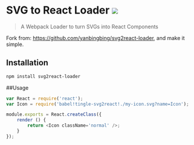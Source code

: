 # SVG to React Loader [![][tnpm-image]][tnpm-url]

> A Webpack Loader to turn SVGs into React Components

Fork from: <https://github.com/yanbingbing/svg2react-loader>, and make it simple.

## Installation

```sh
npm install svg2react-loader
```

##Usage

```js
var React = require('react');
var Icon = require('babel!tingle-svg2react!./my-icon.svg?name=Icon');

module.exports = React.createClass({
    render () {
        return <Icon className='normal' />;
    }
});
```

[tnpm-image]: http://web.npm.alibaba-inc.com/badge/v/@ali/tingle-svg2react-loader.svg?style=flat-square
[tnpm-url]: http://web.npm.alibaba-inc.com/package/@ali/tingle-svg2react-loader